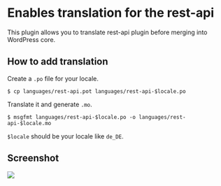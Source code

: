 # Enables translation for the rest-api

This plugin allows you to translate rest-api plugin before merging into WordPress core.

## How to add translation

Create a `.po` file for your locale.

```
$ cp languages/rest-api.pot languages/rest-api-$locale.po
```

Translate it and generate `.mo`.

```
$ msgfmt languages/rest-api-$locale.po -o languages/rest-api-$locale.mo
```

`$locale` should be your locale like `de_DE`.

## Screenshot

![](https://www.evernote.com/l/ABXQsd5K3lJG0YSi1JHtif09y84p3NTv6s0B/image.png)
